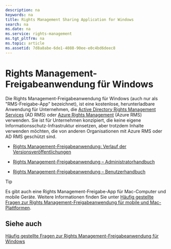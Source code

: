 ```yaml
---
description: na
keywords: na
title: Rights Management Sharing Application for Windows
search: na
ms.date: na
ms.service: rights-management
ms.tgt_pltfrm: na
ms.topic: article
ms.assetid: 7d8a8abe-6de1-4088-90ee-e0c4bd6deec8
---
```

# Rights Management-Freigabeanwendung f&#252;r Windows
Die Rights Management-Freigabeanwendung für Windows (auch nur als "RMS-Freigabe-App" bezeichnet), ist eine kostenlose, herunterladbare Anwendung für Unternehmen, die [Active Directory Rights Management Services](https://technet.microsoft.com/library/cc772403.aspx) (AD RMS) oder [Azure Rights Management](https://technet.microsoft.com/library/jj585024.aspx) (Azure RMS) verwenden. Sie ist für Unternehmen konzipiert, die keine eigene Informationsschutz-Infrastruktur einsetzen, aber trotzdem Inhalte verwenden möchten, die von anderen Organisationen mit Azure RMS oder AD RMS geschützt sind.

-   [Rights Management-Freigabeanwendung: Verlauf der Versionsveröffentlichungen](../Topic/Rights_Management_sharing_application__Version_release_history.md)

-   [Rights Management-Freigabeanwendung – Administratorhandbuch](../Topic/Rights_Management_sharing_application_administrator_guide.md)

-   [Rights Management-Freigabeanwendung – Benutzerhandbuch](../Topic/Rights_Management_sharing_application_user_guide.md)

> [!TIP]
> Es gibt auch eine Rights Management-Freigabe-App für Mac-Computer und mobile Geräte. Weitere Informationen finden Sie unter [Häufig gestellte Fragen zur Rights Management-Freigabeanwendung für mobile und Mac-Plattformen](http://technet.microsoft.com/dn451248).

## Siehe auch
[Häufig gestellte Fragen zur Rights Management-Freigabeanwendung für Windows](http://technet.microsoft.com/dn467883)

